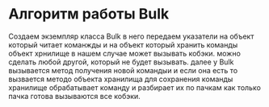 # Алгоритм работы Bulk

Создаем экземпляр класса Bulk
в него передаем указатели на объект который читает команжды
и на объект который хранить команды
объект хрнилище в нашем случае может вызывать кобэки. 
можно сделать любой другой, который не будет вызывать.
далее у Bulk вызывается метод получения новой командыи и если она есть 
то вызвается методо объекта хранилища для сохранения команды
хранилище обрабатывает команду и разбирает их по пачкам
как только пачка готова вызываются все кобэки. 